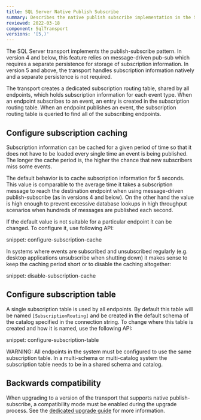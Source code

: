 ```yaml
---
title: SQL Server Native Publish Subscribe
summary: Describes the native publish subscribe implementation in the SQL Server transport
reviewed: 2022-03-18
component: SqlTransport
versions: '[5,)'
---
```


The SQL Server transport implements the publish-subscribe pattern. In version 4 and below, this feature relies on message-driven pub-sub which requires a separate persistence for storage of subscription information. In version 5 and above, the transport handles subscription information natively and a separate persistence is not required.

The transport creates a dedicated subscription routing table, shared by all endpoints, which holds subscription information for each event type. When an endpoint subscribes to an event, an entry is created in the subscription routing table. When an endpoint publishes an event, the subscription routing table is queried to find all of the subscribing endpoints.


## Configure subscription caching

Subscription information can be cached for a given period of time so that it does not have to be loaded every single time an event is being published. The longer the cache period is, the higher the chance that new subscribers miss some events.

The default behavior is to cache subscription information for 5 seconds. This value is comparable to the average time it takes a subscription message to reach the destination endpoint when using message-driven publish-subscribe (as in versions 4 and below). On the other hand the value is high enough to prevent excessive database lookups in high throughput scenarios when hundreds of messages are published each second.

If the default value is not suitable for a particular endpoint it can be changed. To configure it, use following API:

snippet: configure-subscription-cache

In systems where events are subscribed and unsubscribed regularly (e.g. desktop applications unsubscribe when shutting down) it makes sense to keep the caching period short or to disable the caching altogether:

snippet: disable-subscription-cache


## Configure subscription table

A single subscription table is used by all endpoints. By default this table will be named `[SubscriptionRouting]` and be created in the default schema of the catalog specified in the connection string. To change where this table is created and how it is named, use the following API:

snippet: configure-subscription-table

WARNING: All endpoints in the system must be configured to use the same subscription table. In a multi-schema or multi-catalog system the subscription table needs to be in a shared schema and catalog.

## Backwards compatibility

When upgrading to a version of the transport that supports native publish-subscribe, a compatibility mode must be enabled during the upgrade process. See the [dedicated upgrade guide](/transports/upgrades/sqlserver-4to5.md) for more information.



